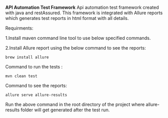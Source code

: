 **API Automation Test Framework**
Api automation test framework created with java and restAssured. This framework is integrated with 
Allure reports which generates test reports in html format with all details.

Requirments:

1.Install maven command line tool to use below specified commands.

2.Install Allure report using the below command to see the reports:
```$xslt
brew install allure
```

Command to run the tests :

```$xslt
mvn clean test
```
Command to see the reports:

```$xslt
allure serve allure-results 
```
Run the above command in the root directory of the project where allure-results folder will
get generated after the test run.